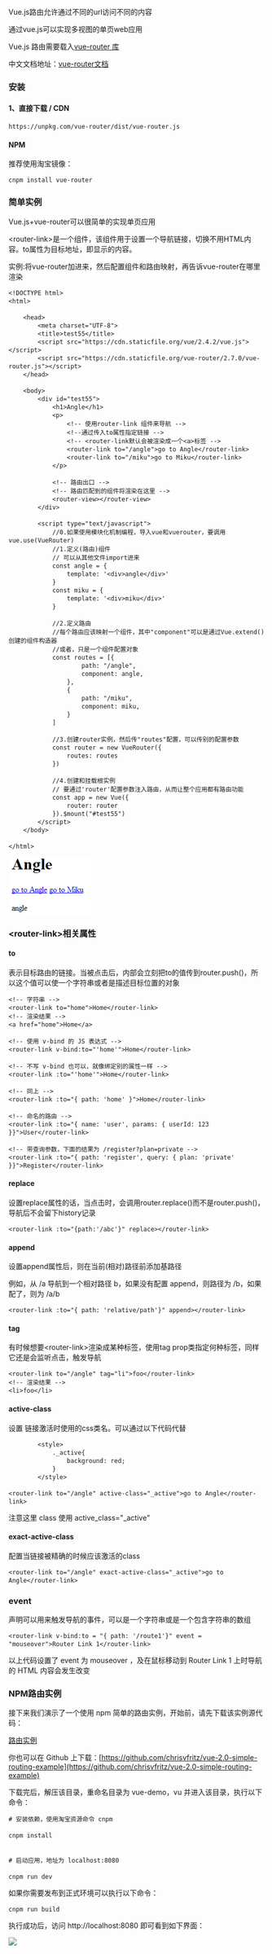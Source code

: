 Vue.js路由允许通过不同的url访问不同的内容

通过vue.js可以实现多视图的单页web应用

Vue.js 路由需要载入[vue-router 库](https://github.com/vuejs/vue-router)

中文文档地址：[vue-router文档](http://router.vuejs.org/zh-cn/)

### 安装

#### 1、直接下载 / CDN

```
https://unpkg.com/vue-router/dist/vue-router.js
```

#### NPM

推荐使用淘宝镜像：

```
cnpm install vue-router
```

### 简单实例

Vue.js+vue-router可以很简单的实现单页应用

&lt;router-link&gt;是一个组件，该组件用于设置一个导航链接，切换不用HTML内容。to属性为目标地址，即显示的内容。

实例:将vue-router加进来，然后配置组件和路由映射，再告诉vue-router在哪里渲染

```
<!DOCTYPE html>
<html>

    <head>
        <meta charset="UTF-8">
        <title>test55</title>
        <script src="https://cdn.staticfile.org/vue/2.4.2/vue.js"></script>
        <script src="https://cdn.staticfile.org/vue-router/2.7.0/vue-router.js"></script>
    </head>

    <body>
        <div id="test55">
            <h1>Angle</h1>
            <p>
                <!-- 使用router-link 组件来导航 -->
                <!--通过传入to属性指定链接 -->
                <!-- <router-link默认会被渲染成一个<a>标签 -->
                <router-link to="/angle">go to Angle</router-link>
                <router-link to="/miku">go to Miku</router-link>
            </p>

            <!-- 路由出口 -->
            <!-- 路由匹配到的组件将渲染在这里 -->
            <router-view></router-view>
        </div>

        <script type="text/javascript">
            //0.如果使用模块化机制编程，导入vue和vuerouter，要调用vue.use(VueRouter)
            //1.定义(路由)组件
            // 可以从其他文件import进来
            const angle = {
                template: '<div>angle</div>'
            }
            const miku = {
                template: '<div>miku</div>'
            }

            //2.定义路由
            //每个路由应该映射一个组件，其中"component"可以是通过Vue.extend()创建的组件构造器
            //或者，只是一个组件配置对象
            const routes = [{
                    path: "/angle",
                    component: angle,
                },
                {
                    path: "/miku",
                    component: miku,
                }
            ]

            //3.创建router实例，然后传"routes"配置，可以传别的配置参数
            const router = new VueRouter({
                routes: routes
            })

            //4.创建和挂载根实例
            // 要通过'router'配置参数注入路由，从而让整个应用都有路由功能
            const app = new Vue({
                router: router
            }).$mount("#test55")
        </script>
    </body>

</html>
```

![](/assets/1.13.4.14-1.png)

### &lt;router-link&gt;相关属性

#### to

表示目标路由的链接。当被点击后，内部会立刻把to的值传到router.push\(\)，所以这个值可以使一个字符串或者是描述目标位置的对象

```
<!-- 字符串 -->
<router-link to="home">Home</router-link>
<!-- 渲染结果 -->
<a href="home">Home</a>

<!-- 使用 v-bind 的 JS 表达式 -->
<router-link v-bind:to="'home'">Home</router-link>

<!-- 不写 v-bind 也可以，就像绑定别的属性一样 -->
<router-link :to="'home'">Home</router-link>

<!-- 同上 -->
<router-link :to="{ path: 'home' }">Home</router-link>

<!-- 命名的路由 -->
<router-link :to="{ name: 'user', params: { userId: 123 }}">User</router-link>

<!-- 带查询参数，下面的结果为 /register?plan=private -->
<router-link :to="{ path: 'register', query: { plan: 'private' }}">Register</router-link>
```

#### replace

设置replace属性的话，当点击时，会调用router.replace\(\)而不是router.push\(\)，导航后不会留下history记录

```
<router-link :to="{path:'/abc'}" replace></router-link>
```

#### append

设置append属性后，则在当前\(相对\)路径前添加基路径

例如，从 /a 导航到一个相对路径 b，如果没有配置 append，则路径为 /b，如果配了，则为 /a/b

```
<router-link :to="{ path: 'relative/path'}" append></router-link>
```

#### tag

有时候想要&lt;router-link&gt;渲染成某种标签，使用tag prop类指定何种标签，同样它还是会监听点击，触发导航

```
<router-link to="/angle" tag="li">foo</router-link>
<!-- 渲染结果 -->
<li>foo</li>
```

#### active-class

设置 链接激活时使用的css类名。可以通过以下代码代替

```
        <style>
            ._active{
                background: red;
            }
        </style>

<router-link to="/angle" active-class="_active">go to Angle</router-link>
```

注意这里 class 使用 active\_class="\_active"

#### exact-active-class

配置当链接被精确的时候应该激活的class

```
<router-link to="/angle" exact-active-class="_active">go to Angle</router-link>
```

### event

声明可以用来触发导航的事件，可以是一个字符串或是一个包含字符串的数组

```
<router-link v-bind:to = "{ path: '/route1'}" event = "mouseover">Router Link 1</router-link>
```

以上代码设置了 event 为 mouseover ，及在鼠标移动到 Router Link 1 上时导航的 HTML 内容会发生改变

### NPM路由实例

接下来我们演示了一个使用 npm 简单的路由实例，开始前，请先下载该实例源代码：

[路由实例](http://static.runoob.com/download/vue-2.0-simple-routing-example-master.zip)

你也可以在 Github 上下载：[https://github.com/chrisvfritz/vue-2.0-simple-routing-example](https://github.com/chrisvfritz/vue-2.0-simple-routing-example)

下载完后，解压该目录，重命名目录为 vue-demo，vu 并进入该目录，执行以下命令：

```
# 安装依赖，使用淘宝资源命令 cnpm

cnpm install


# 启动应用，地址为 localhost:8080

cnpm run dev
```

如果你需要发布到正式环境可以执行以下命令：

```
cnpm run build
```

执行成功后，访问 http://localhost:8080 即可看到如下界面：

![](http://www.runoob.com/wp-content/uploads/2017/01/30646E50-8956-47F0-9DBE-4A2023B873E7.jpg)



